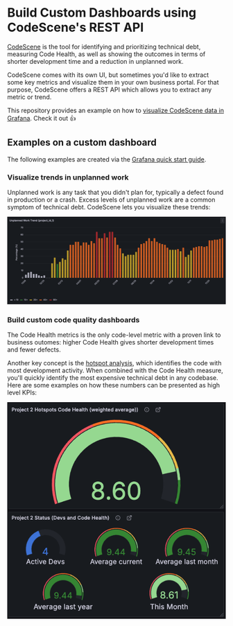# Build Custom Dashboards using CodeScene's REST API

[CodeScene](https://codescene.com/) is the tool for identifying and prioritizing technical debt, measuring Code Health, as well as showing the outcomes in terms of shorter development time and a reduction in unplanned work.

CodeScene comes with its own UI, but sometimes you'd like to extract some key metrics and visualize them in your own business portal.
For that purpose, CodeScene offers a REST API which allows you to extract any metric or trend.

This repository provides an example on how to [visualize CodeScene data in Grafana](Grafana-QuickStart.md). Check it out 👍

## Examples on a custom dashboard

The following examples are created via the [Grafana quick start guide](Grafana-QuickStart.md).

### Visualize trends in unplanned work

Unplanned work is any task that you didn't plan for, typically a defect found in production or a crash. Excess levels of unplanned work 
are a common symptom of technical debt. CodeScene lets you visualize these trends:

![CodeScene lets you visualize trends in unplanned work.](/examples/unplanned_work_trend.png)

### Build custom code quality dashboards

The Code Health metrics is the only code-level metric with a proven link to business outomes: higher Code Health gives shorter development times and fewer defects. 

Another key concept is the [hotspot analysis](https://codescene.com/blog/prioritize-technical-debt-by-impact/), which identifies the code with most development activity. When combined with the Code Health measure, you'll quickly identify the most expensive technical debt in any codebase. Here are some examples on how these numbers can be presented as high level KPIs:

![CodeScene has a rich set of code quality metrics based on the Code Health concept.](/examples/code_quality_metrics.png)

